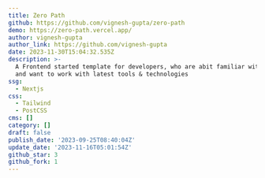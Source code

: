 ```yaml
---
title: Zero Path
github: https://github.com/vignesh-gupta/zero-path
demo: https://zero-path.vercel.app/
author: vignesh-gupta
author_link: https://github.com/vignesh-gupta
date: 2023-11-30T15:04:32.535Z
description: >-
  A Frontend started template for developers, who are abit familiar with Next
  and want to work with latest tools & technologies
ssg:
  - Nextjs
css:
  - Tailwind
  - PostCSS
cms: []
category: []
draft: false
publish_date: '2023-09-25T08:40:04Z'
update_date: '2023-11-16T05:01:54Z'
github_star: 3
github_fork: 1
---
```

